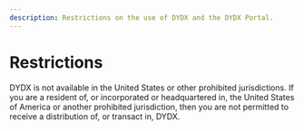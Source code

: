 ```yaml
---
description: Restrictions on the use of DYDX and the DYDX Portal.
---
```


# Restrictions

DYDX is not available in the United States or other prohibited jurisdictions. If you are a resident of, or incorporated or headquartered in, the United States of America or another prohibited jurisdiction, then you are not permitted to receive a distribution of, or transact in, DYDX.

